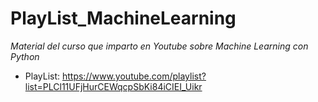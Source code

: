 # PlayList_MachineLearning

*Material del curso que imparto en Youtube sobre Machine Learning con Python*

* PlayList: https://www.youtube.com/playlist?list=PLCl11UFjHurCEWqcpSbKi84iCIEI_Uikr

